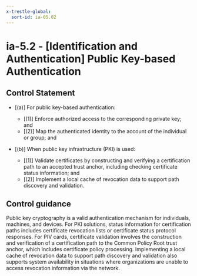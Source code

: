```yaml
---
x-trestle-global:
  sort-id: ia-05.02
---
```


# ia-5.2 - \[Identification and Authentication\] Public Key-based Authentication

## Control Statement

- \[(a)\] For public key-based authentication:

  - \[(1)\] Enforce authorized access to the corresponding private key; and
  - \[(2)\] Map the authenticated identity to the account of the individual or group; and

- \[(b)\] When public key infrastructure (PKI) is used:

  - \[(1)\] Validate certificates by constructing and verifying a certification path to an accepted trust anchor, including checking certificate status information; and
  - \[(2)\] Implement a local cache of revocation data to support path discovery and validation.

## Control guidance

Public key cryptography is a valid authentication mechanism for individuals, machines, and devices. For PKI solutions, status information for certification paths includes certificate revocation lists or certificate status protocol responses. For PIV cards, certificate validation involves the construction and verification of a certification path to the Common Policy Root trust anchor, which includes certificate policy processing. Implementing a local cache of revocation data to support path discovery and validation also supports system availability in situations where organizations are unable to access revocation information via the network.
